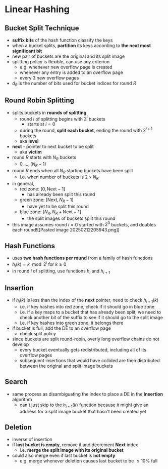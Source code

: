 # Linear Hashing
## Bucket Split Technique
- **suffix bits** of the hash function classify the keys
- when a bucket splits, **partition** its keys according to **the next most significant bit**
- new pair of buckets are the original and its split image
- splitting policy is flexible, can use any criterion
	- e.g. whenever new overflow page is created
	- whenever any entry is added to an overflow page
	- every 3 new overflow pages
- $d_R$ is the number of bits used for bucket indices for round $R$
## Round Robin Splitting
- splits buckets in **rounds of splitting**
	- round $i$ of splitting begins with $2^i$ buckets
		- starts at $i=0$
	- during the round, **split each bucket**, ending the round with $2^{i+1}$ buckets
	- aka **level**
- **next** - pointer to next bucket to be split
	- aka **victim**
- round $R$ starts with $N_R$ buckets 
	- $0, \dots, (N_R -1)$
- round $R$ ends when all $N_R$ starting buckets have been split
	- i.e. when number of buckets is $2 \times N_R$
- in general,
	- red zone: $[0, \text{Next}-1]$ 
		- has already been split this round
	- green zone: $[\text{Next}, N_R - 1]$
		- have yet to be split this round
	- blue zone: $[N_R, N_R + \text{Next} - 1]$
		- the split images of buckets split this round
- this image assumes round $i=0$ started with $2^0$ buckets, and doubles each round![[Pasted image 20250212205943.png]]
## Hash Functions
- uses **two hash functions per round** from a family of hash functions
- $h_{i}(k) = k \mod 2^i \text{    for } k \geq 0$
- in round $i$ of splitting, use functions $h_i$ and $h_{i+1}$ 
## Insertion
- if $h_i(k)$ is less than the index of the **next** pointer, need to check $h_{i+1}(k)$
	- i.e. if key hashes into red zone, check if it should go in blue zone
	- i.e. if a key maps to a bucket that has already been split, we need to check another bit of the suffix to see if it should go to the split image
	- i.e. if key hashes into green zone, it belongs there
- if bucket is full, add the DE to an overflow page
	- check split policy
- since buckets are split round-robin, overly long overflow chains do not develop
	- every bucket eventually gets redistributed, including all of its overflow pages
	- subsequent insertions that would have collided are then distributed between the original and split image buckets
## Search
- same process as disambiguating the index to place a DE in the **Insertion** algorithm
	- can't just skip to the $h_{i+1}(k)$ function because it might give an address for a split image bucket that hasn't been created yet
## Deletion
- inverse of insertion
- if **last bucket is empty**, remove it and decrement **Next** index
	- i.e. **merge the split image with its original bucket**
- could also merge even if last bucket is **not empty**
	- e.g. merge whenever deletion causes last bucket to be $\leq 10\%$ full